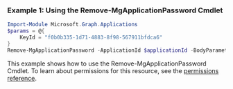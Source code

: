 ### Example 1: Using the Remove-MgApplicationPassword Cmdlet
```powershell
Import-Module Microsoft.Graph.Applications
$params = @{
	KeyId = "f0b0b335-1d71-4883-8f98-567911bfdca6"
}
Remove-MgApplicationPassword -ApplicationId $applicationId -BodyParameter $params
```
This example shows how to use the Remove-MgApplicationPassword Cmdlet.
To learn about permissions for this resource, see the [permissions reference](/graph/permissions-reference).
